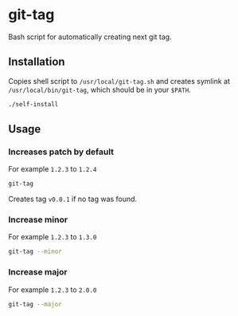 # git-tag
Bash script for automatically creating next git tag.

## Installation

Copies shell script to `/usr/local/git-tag.sh` and creates symlink at `/usr/local/bin/git-tag`, which should be in your `$PATH`.

```bash
./self-install
```

## Usage

### Increases patch by default

For example `1.2.3` to `1.2.4`

```bash
git-tag
```

Creates tag `v0.0.1` if no tag was found.

### Increase minor

For example `1.2.3` to `1.3.0`

```bash
git-tag --minor
```

### Increase major

For example `1.2.3` to `2.0.0`

```bash
git-tag --major
```
